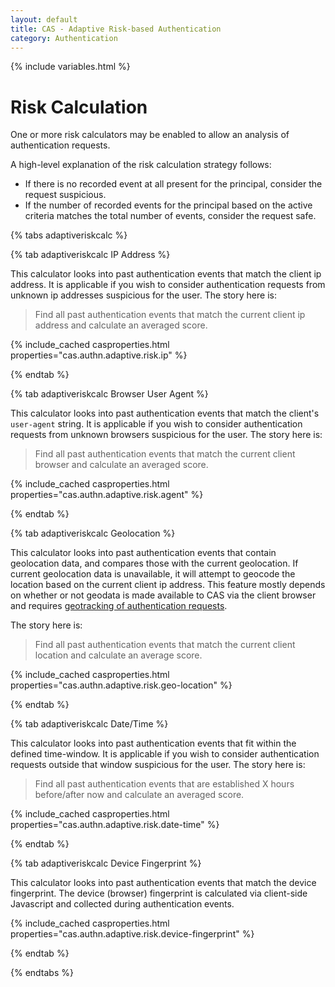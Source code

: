 ```yaml
---
layout: default
title: CAS - Adaptive Risk-based Authentication
category: Authentication
---
```

{% include variables.html %}

# Risk Calculation

One or more risk calculators may be enabled to allow an analysis of authentication requests.

A high-level explanation of the risk calculation strategy follows:

- If there is no recorded event at all present for the principal, consider the request suspicious.
- If the number of recorded events for the principal based on the active criteria matches the total number of events, consider the
request safe.

{% tabs adaptiveriskcalc %}

{% tab adaptiveriskcalc IP Address %}

This calculator looks into past authentication events that match the client ip address. It is applicable if you wish
to consider authentication requests from unknown ip addresses suspicious for the user. The story here is:

> Find all past authentication events that match the current client ip address and calculate an averaged score.

{% include_cached casproperties.html properties="cas.authn.adaptive.risk.ip" %}

{% endtab %}

{% tab adaptiveriskcalc <i class="fa-brands fa-chrome px-1"></i>Browser User Agent %}

This calculator looks into past authentication events that match the client's `user-agent` string. It is applicable if you wish
to consider authentication requests from unknown browsers suspicious for the user. The story here is:

> Find all past authentication events that match the current client browser and calculate an averaged score.

{% include_cached casproperties.html properties="cas.authn.adaptive.risk.agent" %}

{% endtab %}

{% tab adaptiveriskcalc <i class="fa fa-globe px-1"></i>Geolocation %}

This calculator looks into past authentication events that contain geolocation data, and compares those with the current geolocation.
If current geolocation data is unavailable, it will attempt to geocode the location based on the current client ip address. This feature
mostly depends on whether or not geodata is made available to CAS via the client browser and
requires [geotracking of authentication requests](GeoTracking-Authentication-Requests.html).

The story here is:

> Find all past authentication events that match the current client location and calculate an average score.

{% include_cached casproperties.html properties="cas.authn.adaptive.risk.geo-location" %}

{% endtab %}

{% tab adaptiveriskcalc <i class="fa fa-clock px-1"></i>Date/Time %}

This calculator looks into past authentication events that fit within the defined time-window. It is applicable if you wish
to consider authentication requests outside that window suspicious for the user. The story here is:

> Find all past authentication events that are established X hours before/after now and calculate an averaged score.

{% include_cached casproperties.html properties="cas.authn.adaptive.risk.date-time" %}

{% endtab %}

{% tab adaptiveriskcalc Device Fingerprint %}

This calculator looks into past authentication events that match the device fingerprint. The device (browser) fingerprint 
is calculated via client-side Javascript and collected during authentication events.

{% include_cached casproperties.html properties="cas.authn.adaptive.risk.device-fingerprint" %}

{% endtab %}

{% endtabs %}
